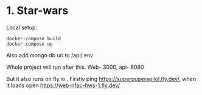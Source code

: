# 1. Star-wars 

Local setup:
```
docker-compose build
docker-compose up
```

Also add mongo db uri to /api/.env

Whole project will run after this. Web- 3000, api- 8080

But it also runs on fly.io . Firstly ping https://superpuperapilol.fly.dev/, when it loads open https://web-nfac-hws-1.fly.dev/

